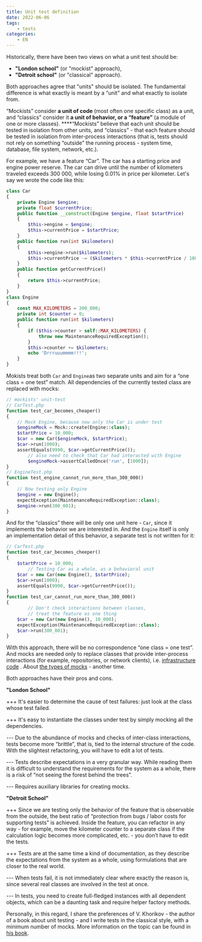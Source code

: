```yaml
---
title: Unit test definition
date: 2022-06-06
tags:
    - tests
categories:
    - EN
---
```


Historically, there have been two views on what a unit test should be:

- **"London school"** (or "mockist" approach),
- **"Detroit school"** (or "classical" approach).

<!-- more -->

Both approaches agree that "units" should be isolated. The fundamental difference is what exactly is meant by a “unit” and what exactly to isolate from.

“Mockists” consider **a unit of code** (most often one specific class) as a unit, and “classics” consider it **a unit of behavior, or a “feature”** (a module of one or more classes).  ****“Mockists” believe that each unit should be tested in isolation from other units, and “classics” - that each feature should be tested in isolation from inter-process interactions (that is, tests should not rely on something “outside” the running process - system time, database, file system, network, etc.).

For example, we have a feature “Car”. The car has a starting price and engine power reserve. The car can drive until the number of kilometers traveled exceeds 300 000, while losing 0.01% in price per kilometer. Let's say we wrote the code like this:

```php
class Car
{
    private Engine $engine;
    private float $currentPrice;
    public function __construct(Engine $engine, float $startPrice)
    {
        $this->engine = $engine;
        $this->currentPrice = $startPrice;
    }
    public function run(int $kilometers)
    {
        $this->engine->run($kilometers);
        $this->currentPrice -= ($kilometers * $this->currentPrice / 10000);
    }
    public function getCurrentPrice()
    {
        return $this->currentPrice;
    }
}
class Engine
{
    const MAX_KILOMETERS = 300_000;
    private int $counter = 0;
    public function run(int $kilometers)
    {
        if ($this->counter > self::MAX_KILOMETERS) {
            throw new MaintenanceRequiredException();
        }
        $this->counter += $kilometers;
        echo 'Drrruuummmm!!!';
    }
}
```

Mokists treat both `Car` and `Engine`as two separate units and aim for a “one class = one test” match. All dependencies of the currently tested class are replaced with mocks:

```php
// mockists' unit-test
// CarTest.php
function test_car_becomes_cheaper()
{
    // Mock Engine, because now only the Car is under test
    $engineMock = Mock::create(Engine::class);
    $startPrice = 10_000;
    $car = new Car($engineMock, $startPrice);
    $car->run(1000);
    assertEquals(9990, $car->getCurrentPrice());
        // also need to check that Car had interacted with Engine
        $engineMock->assertCalledOnce('run', [1000]);
}
// EngineTest.php
function test_engine_cannot_run_more_than_300_000()
{
    // Now testing only Engine
    $engine = new Engine();
    expectException(MaintenanceRequiredException::class);
    $engine->run(300_001);
}
```

And for the “classics” there will be only one unit here - `Car`, since it implements the behavior we are interested in. And the `Engine` itself is only an implementation detail of this behavior, a separate test is not written for it:

```php
// CarTest.php
function test_car_becomes_cheeper()
{
    $startPrice = 10_000;
        // Testing Car as a whole, as a behavioral unit
    $car = new Car(new Engine(), $startPrice);
    $car->run(1000);
    assertEquals(9990, $car->getCurrentPrice());
}
function test_car_cannot_run_more_than_300_000()
{
        // Don't check interactions between classes,
        // treat the feature as one thing
    $car = new Car(new Engine(), 10_000);
    expectException(MaintenanceRequiredException::class);
    $car->run(300_001);
}
```

With this approach, there will be no correspondence “one class = one test”. And mocks are needed only to replace classes that provide inter-process interactions (for example, repositories, or network clients), i.e. [infrastructure code](https://www.notion.so/f679b40f4fe846439679865e6dc35dac?pvs=21) . About [the types of mocks](https://www.notion.so/11466bd83e20420b8bbb1906927cb014?pvs=21) - another time.

Both approaches have their pros and cons.

**"London School"**

+++ It's easier to determine the cause of test failures: just look at the class whose test failed.

+++ It's easy to instantiate the classes under test by simply mocking all the dependencies.

--- Due to the abundance of mocks and checks of inter-class interactions, tests become more “brittle”, that is, tied to 
the internal structure of the code. With the slightest refactoring, you will have to edit a lot of tests.

--- Tests describe expectations in a very granular way. While reading them it is difficult to understand the 
requirements for the system as a whole, there is a risk of “not seeing the forest behind the trees”.

--- Requires auxiliary libraries for creating mocks.

**"Detroit School"**

+++ Since we are testing only the behavior of the feature that is observable from the outside, the best ratio of “protection from bugs / labor costs for supporting tests” is achieved. Inside the feature, you can refactor in any way - for example, move the kilometer counter to a separate class if the calculation logic becomes more complicated, etc. - you don’t have to edit the tests.

+++ Tests are at the same time a kind of documentation, as they describe the expectations from the system as a whole, using formulations that are closer to the real world.

--- When tests fail, it is not immediately clear where exactly the reason is, since several real classes are involved 
in the test at once.

--- In tests, you need to create full-fledged instances with all dependent objects, which can be a daunting task and 
  require helper factory methods.

Personally, in this regard, I share the preferences of V. Khorikov - the author of a book about unit testing - and I write tests in the classical style, with a minimum number of mocks. More information on the topic can be found in [his book](https://www.amazon.com/gp/product/1617296279).